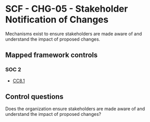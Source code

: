 # SCF - CHG-05 - Stakeholder Notification of Changes
Mechanisms exist to ensure stakeholders are made aware of and understand the impact of proposed changes. 
## Mapped framework controls
### SOC 2
- [CC8.1](../soc2/cc81.md)
  
## Control questions
Does the organization ensure stakeholders are made aware of and understand the impact of proposed changes? 
  